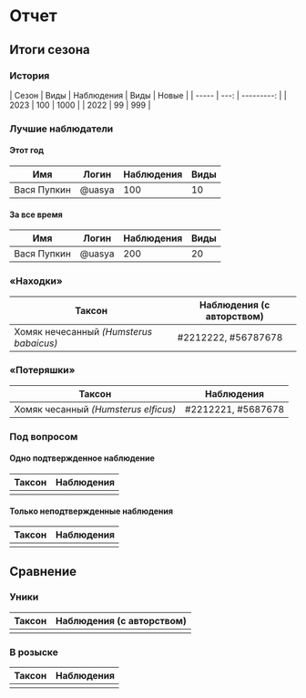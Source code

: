 # Отчет

## Итоги сезона

### История

| Сезон | Виды | Наблюдения | Виды | Новые |
| ----- | ---: | ---------: |
| 2023  | 100  | 1000       |
| 2022  | 99   |  999       |

### Лучшие наблюдатели

#### Этот год

| Имя | Логин | Наблюдения | Виды |
| --- | ----- | ---------- | ---- |
| Вася Пупкин | @uasya | 100 | 10 |

#### За все время

| Имя | Логин | Наблюдения | Виды |
| --- | ----- | ---------- | ---- |
| Вася Пупкин | @uasya | 200 | 20 |

### «Находки»

| Таксон | Наблюдения (с авторством) |
| ------ | ---------- |
| Хомяк нечесанный *(Humsterus babaicus)* | #2212222, #56787678 |

### «Потеряшки»

| Таксон | Наблюдения |
| ------ | ---------- |
| Хомяк чесанный *(Humsterus elficus)* | #2212221, #5687678 |

### Под вопросом

#### Одно подтвержденное наблюдение

| Таксон | Наблюдения |
| ------ | ---------- |
|        |            |

#### Только неподтвержденные наблюдения

| Таксон | Наблюдения |
| ------ | ---------- |
|        |            |

## Сравнение

### Уники

| Таксон | Наблюдения (с авторством) |
| ------ | ---------- |
|        |            |

### В розыске

| Таксон | Наблюдения |
| ------ | ---------- |
|        |            |
